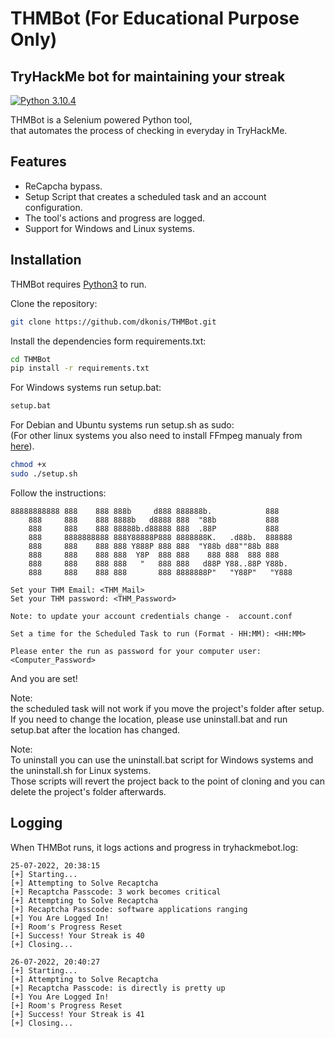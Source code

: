 # THMBot (For Educational Purpose Only)
## TryHackMe bot for maintaining your streak

[![Python 3.10.4](https://img.shields.io/badge/python-3.10.4-yellow.svg)](https://www.python.org/)

THMBot is a Selenium powered Python tool,<br />
that automates the process of checking in everyday in TryHackMe.

## Features

- ReCapcha bypass.
- Setup Script that creates a scheduled task and an account configuration.
- The tool's actions and progress are logged.
- Support for Windows and Linux systems.



## Installation

THMBot requires [Python3](https://www.python.org/) to run.

Clone the repository:

```sh
git clone https://github.com/dkonis/THMBot.git
```

Install the dependencies form requirements.txt:

```sh
cd THMBot
pip install -r requirements.txt
```

For Windows systems run setup.bat:

```cmd
setup.bat
```

For Debian and Ubuntu systems run setup.sh as sudo:<br />
(For other linux systems you also need to install FFmpeg manualy from [here](https://ffmpeg.org/download.html#build-linux)).

```sh
chmod +x 
sudo ./setup.sh
```

Follow the instructions:

```
88888888888 888    888 888b     d888 888888b.            888
    888     888    888 8888b   d8888 888  "88b           888
    888     888    888 88888b.d88888 888  .88P           888
    888     8888888888 888Y88888P888 8888888K.   .d88b.  888888
    888     888    888 888 Y888P 888 888  "Y88b d88""88b 888
    888     888    888 888  Y8P  888 888    888 888  888 888
    888     888    888 888   "   888 888   d88P Y88..88P Y88b.
    888     888    888 888       888 8888888P"   "Y88P"   "Y888

Set your THM Email: <THM_Mail>
Set your THM password: <THM_Password>

Note: to update your account credentials change -  account.conf 

Set a time for the Scheduled Task to run (Format - HH:MM): <HH:MM>

Please enter the run as password for your computer user: <Computer_Password>
```
And you are set!

Note:<br />
the scheduled task will not work if you move the project's folder after setup.<br />
If you need to change the location, please use uninstall.bat and run setup.bat after the location has changed.

Note:<br />
To uninstall you can use the uninstall.bat script for Windows systems and the uninstall.sh for Linux systems.<br />
Those scripts will revert the project back to the point of cloning and you can delete the project's folder afterwards.

## Logging

When THMBot runs, it logs actions and progress in tryhackmebot.log:

```
25-07-2022, 20:38:15
[+] Starting...
[+] Attempting to Solve Recaptcha
[+] Recaptcha Passcode: 3 work becomes critical
[+] Attempting to Solve Recaptcha
[+] Recaptcha Passcode: software applications ranging
[+] You Are Logged In!
[+] Room's Progress Reset
[+] Success! Your Streak is 40
[+] Closing...

26-07-2022, 20:40:27
[+] Starting...
[+] Attempting to Solve Recaptcha
[+] Recaptcha Passcode: is directly is pretty up
[+] You Are Logged In!
[+] Room's Progress Reset
[+] Success! Your Streak is 41
[+] Closing...
```
